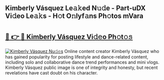 ## Kimberly Vásquez Le𝚊𝚔ed N𝚞𝚍e - Part-uDX Vi𝚍eo Le𝚊𝚔s - H𝚘t O𝚗lyf𝚊ns Ph𝚘tos mVara

# <h2><a href="http://hf63qy.feru.top/?c=Kimberly+V%c3%a1squez">🔗 👉 🔴 Kimberly Vásquez Vi𝚍𝚎o Ph𝚘t𝚘𝚜</a></h2>

[![Kimberly Vásquez Nu𝚍𝚎s](https://i.imgur.com/0TWrTi3.gif)](http://hf63qy.feru.top/?c=Kimberly+V%c3%a1squez)
Online content creator Kimberly Vásquez who has gained popularity for posting lifestyle and dance-related content, including solo and collaborative dance trend performances and mini vlogs. Kimberly Vásquez public image is one of integrity and honesty, but recent revelations have cast doubt on his character. 
